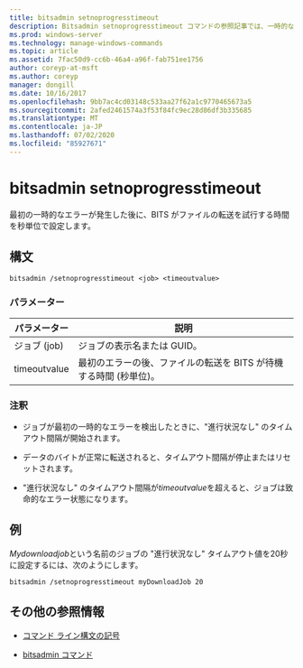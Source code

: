 ```yaml
---
title: bitsadmin setnoprogresstimeout
description: Bitsadmin setnoprogresstimeout コマンドの参照記事では、一時的なエラーが発生した後にサービスがファイルの転送を試行する時間を秒単位で設定します。
ms.prod: windows-server
ms.technology: manage-windows-commands
ms.topic: article
ms.assetid: 7fac50d9-cc6b-46a4-a96f-fab751ee1756
author: coreyp-at-msft
ms.author: coreyp
manager: dongill
ms.date: 10/16/2017
ms.openlocfilehash: 9bb7ac4cd03148c533aa27f62a1c9770465673a5
ms.sourcegitcommit: 2afed2461574a3f53f84fc9ec28d86df3b335685
ms.translationtype: MT
ms.contentlocale: ja-JP
ms.lasthandoff: 07/02/2020
ms.locfileid: "85927671"
---
```

# <a name="bitsadmin-setnoprogresstimeout"></a>bitsadmin setnoprogresstimeout

最初の一時的なエラーが発生した後に、BITS がファイルの転送を試行する時間を秒単位で設定します。

## <a name="syntax"></a>構文

```
bitsadmin /setnoprogresstimeout <job> <timeoutvalue>
```

### <a name="parameters"></a>パラメーター

| パラメーター | 説明 |
| --------- | ----------- |
| ジョブ (job) | ジョブの表示名または GUID。 |
| timeoutvalue | 最初のエラーの後、ファイルの転送を BITS が待機する時間 (秒単位)。 |

### <a name="remarks"></a>注釈

- ジョブが最初の一時的なエラーを検出したときに、"進行状況なし" のタイムアウト間隔が開始されます。

- データのバイトが正常に転送されると、タイムアウト間隔が停止またはリセットされます。

- "進行状況なし" のタイムアウト間隔が*timeoutvalue*を超えると、ジョブは致命的なエラー状態になります。

## <a name="examples"></a>例

*Mydownloadjob*という名前のジョブの "進行状況なし" タイムアウト値を20秒に設定するには、次のようにします。

```
bitsadmin /setnoprogresstimeout myDownloadJob 20
```

## <a name="additional-references"></a>その他の参照情報

- [コマンド ライン構文の記号](command-line-syntax-key.md)

- [bitsadmin コマンド](bitsadmin.md)
